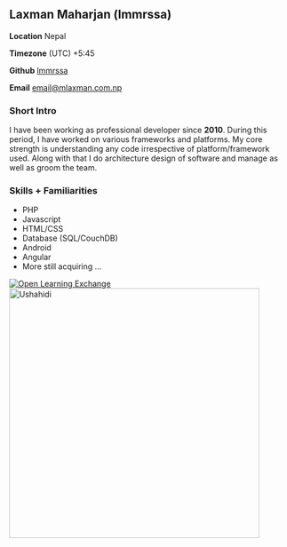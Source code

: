 ## Laxman Maharjan (lmmrssa)

**Location** Nepal

**Timezone** (UTC) +5:45

**Github** [lmmrssa](https://github.com/lmmrssa)

**Email** email@mlaxman.com.np

### Short Intro

I have been working as professional developer since **2010**. During this period, I have worked on various frameworks and platforms. My core strength is understanding any code irrespective of platform/framework used. Along with that I do architecture design of software and manage as well as groom the team.

### Skills + Familiarities
- PHP
- Javascript
- HTML/CSS
- Database (SQL/CouchDB)
- Android
- Angular
- More still acquiring ...

[![Open Learning Exchange](./assets/OLE-logo-bluetype-tag-cmyk.jpg)](https://github.com/open-learning-exchange/planet)
<a href="https://github.com/Ushahidi">
  <img src="./assets/ushahidi-wordmark.svg" alt="Ushahidi" width="450px"/></a>